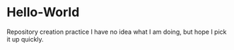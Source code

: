 # Hello-World
Repository creation practice
I have no idea what I am doing, but hope I pick it up quickly.
